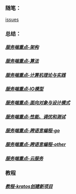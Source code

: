 ### 随笔：

[issues](https://github.com/cbirdcn/cbirdcn.github.io/issues)

### 总结：

##### [服务端重点-架构](https://cbirdcn.github.io/summary/服务端重点-架构)
##### [服务端重点-算法](https://cbirdcn.github.io/summary/服务端重点-算法)
##### [服务端重点-计算机理论与实践](https://cbirdcn.github.io/summary/服务端重点-计算机理论与实践)
##### [服务端重点-IO模型](https://cbirdcn.github.io/summary/服务端重点-IO模型)
##### [服务端重点-面向对象与设计模式](https://cbirdcn.github.io/summary/服务端重点-面向对象与设计模式)
##### [服务端重点-性能、调优和测试](https://cbirdcn.github.io/summary/服务端重点-性能、调优和测试)
##### [服务端重点-跨语言编程-go](https://cbirdcn.github.io/summary/服务端重点-跨语言编程-go)
##### [服务端重点-跨语言编程-other](https://cbirdcn.github.io/summary/服务端重点-跨语言编程-other)
##### [服务端重点-云服务](https://cbirdcn.github.io/summary/服务端重点-云服务)

### 教程

##### [教程-kratos创建新项目](https://cbirdcn.github.io/tutorial/教程-kratos创建新项目)